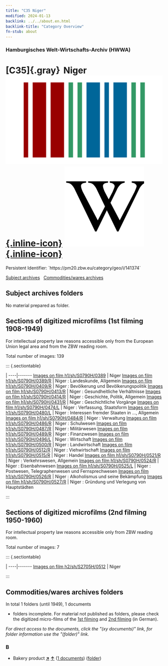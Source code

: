 ```yaml
---
title: "C35 Niger"
modified: 2024-01-13
backlink: ../../about.en.html
backlink-title: "Category Overview"
fn-stub: about
---
```


### Hamburgisches Welt-Wirtschafts-Archiv (HWWA)

# [C35]{.gray}&#8201; Niger &#160; [![Wikidata](/images/Wikidata-logo.svg "Wikidata"){.inline-icon}](http://www.wikidata.org/entity/Q1032) [![Wikipedia](/images/Wikipedia-W.svg "Wikipedia"){.inline-icon}](https://en.wikipedia.org/wiki/Niger)

<div class="hint">Persistent Identifier: `https://pm20.zbw.eu/category/geo/i/141374`</div>





[Subject archives](#subject-archives-folders) &#160; [Commodities/wares archives](#commoditieswares-archives-folders)




## Subject archives folders








No material prepared as folder.



<a id="filmsections" />

## Sections of digitized microfilms (1st filming 1908-1949)

<p>For intellectual property law reasons accessible only from the European Union legal area and from the ZBW reading room.</p>



<p>Total number of images: 139</p>




::: {.sectiontable}

 | 
----|-------
<a class="btn" href="https://pm20.zbw.eu/film/h1/sh/S0790H/0389" rel="nofollow">Images on film h1/sh/S0790H/0389</a> | Niger
<a class="btn" href="https://pm20.zbw.eu/film/h1/sh/S0790H/0389/R" rel="nofollow">Images on film h1/sh/S0790H/0389/R</a> | Niger : Landeskunde, Allgemein
<a class="btn" href="https://pm20.zbw.eu/film/h1/sh/S0790H/0409/R" rel="nofollow">Images on film h1/sh/S0790H/0409/R</a> | Niger : Bevölkerung und Bevölkerungspolitik
<a class="btn" href="https://pm20.zbw.eu/film/h1/sh/S0790H/0413/R" rel="nofollow">Images on film h1/sh/S0790H/0413/R</a> | Niger : Gesundheitliche Verhältnisse
<a class="btn" href="https://pm20.zbw.eu/film/h1/sh/S0790H/0414/R" rel="nofollow">Images on film h1/sh/S0790H/0414/R</a> | Niger : Geschichte, Politik, Allgemein
<a class="btn" href="https://pm20.zbw.eu/film/h1/sh/S0790H/0431/R" rel="nofollow">Images on film h1/sh/S0790H/0431/R</a> | Niger : Geschichtliche Vorgänge
<a class="btn" href="https://pm20.zbw.eu/film/h1/sh/S0790H/0474/L" rel="nofollow">Images on film h1/sh/S0790H/0474/L</a> | Niger : Verfassung, Staatsform
<a class="btn" href="https://pm20.zbw.eu/film/h1/sh/S0790H/0480/L" rel="nofollow">Images on film h1/sh/S0790H/0480/L</a> | Niger :  Interessen fremder Staaten in …, Allgemein
<a class="btn" href="https://pm20.zbw.eu/film/h1/sh/S0790H/0484/R" rel="nofollow">Images on film h1/sh/S0790H/0484/R</a> | Niger : Verwaltung
<a class="btn" href="https://pm20.zbw.eu/film/h1/sh/S0790H/0486/R" rel="nofollow">Images on film h1/sh/S0790H/0486/R</a> | Niger : Schulwesen
<a class="btn" href="https://pm20.zbw.eu/film/h1/sh/S0790H/0487/R" rel="nofollow">Images on film h1/sh/S0790H/0487/R</a> | Niger : Militärwesen
<a class="btn" href="https://pm20.zbw.eu/film/h1/sh/S0790H/0489/R" rel="nofollow">Images on film h1/sh/S0790H/0489/R</a> | Niger : Finanzwesen
<a class="btn" href="https://pm20.zbw.eu/film/h1/sh/S0790H/0496/L" rel="nofollow">Images on film h1/sh/S0790H/0496/L</a> | Niger : Wirtschaft
<a class="btn" href="https://pm20.zbw.eu/film/h1/sh/S0790H/0500/R" rel="nofollow">Images on film h1/sh/S0790H/0500/R</a> | Niger : Landwirtschaft
<a class="btn" href="https://pm20.zbw.eu/film/h1/sh/S0790H/0512/R" rel="nofollow">Images on film h1/sh/S0790H/0512/R</a> | Niger : Viehwirtschaft
<a class="btn" href="https://pm20.zbw.eu/film/h1/sh/S0790H/0515/R" rel="nofollow">Images on film h1/sh/S0790H/0515/R</a> | Niger : Handel
<a class="btn" href="https://pm20.zbw.eu/film/h1/sh/S0790H/0521/R" rel="nofollow">Images on film h1/sh/S0790H/0521/R</a> | Niger : Verkehrswesen, Allgemein
<a class="btn" href="https://pm20.zbw.eu/film/h1/sh/S0790H/0524/R" rel="nofollow">Images on film h1/sh/S0790H/0524/R</a> | Niger : Eisenbahnwesen
<a class="btn" href="https://pm20.zbw.eu/film/h1/sh/S0790H/0525/L" rel="nofollow">Images on film h1/sh/S0790H/0525/L</a> | Niger : Postwesen, Telegraphenwesen und Fernsprechwesen
<a class="btn" href="https://pm20.zbw.eu/film/h1/sh/S0790H/0526/R" rel="nofollow">Images on film h1/sh/S0790H/0526/R</a> | Niger :  Alkoholismus und seine Bekämpfung
<a class="btn" href="https://pm20.zbw.eu/film/h1/sh/S0790H/0527/R" rel="nofollow">Images on film h1/sh/S0790H/0527/R</a> | Niger :  Gründung und Verlegung von Hauptstädten


:::




## Sections of digitized microfilms (2nd filming 1950-1960)

<p>For intellectual property law reasons accessible only from ZBW reading room.</p>



<p>Total number of images: 7</p>




::: {.sectiontable}

 | 
----|-------
<a class="btn" href="https://pm20.zbw.eu/film/h2/sh/S2705H/0512" rel="nofollow">Images on film h2/sh/S2705H/0512</a> | Niger


:::














## Commodities/wares archives folders











In total 1 folders (until 1949), 1 documents
- folders incomplete.  For material not published as folders, please check the
digitized micro-films of the [1st filming](/film/h1_wa.de.html) and [2nd
filming](/film/h2_wa.de.html) (in German).

_For direct access to the documents, click the "(xy documents)" link, for folder information use the "(folder)" link._



### B

- Bakery product [**&nearr;**](../../../ware/i/142026/about.en.html "Bakery product (xXX all over the world)") [**&uarr;**](../../../ware/about.en.html#PID20-Ba "Ware category system") (<a href="https://pm20.zbw.eu/iiifview/folder/wa/142026,141374" title="about: Bakery product : Niger" target="_blank">1 documents</a>) ([folder](../../../../folder/wa/1420xx/142026/1413xx/141374/about.en.html))





